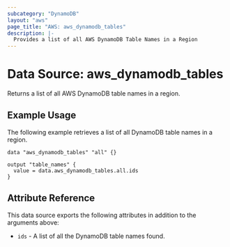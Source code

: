 ```yaml
---
subcategory: "DynamoDB"
layout: "aws"
page_title: "AWS: aws_dynamodb_tables"
description: |-
  Provides a list of all AWS DynamoDB Table Names in a Region
---
```


# Data Source: aws_dynamodb_tables

Returns a list of all AWS DynamoDB table names in a region.

## Example Usage

The following example retrieves a list of all DynamoDB table names in a region.

```hcl
data "aws_dynamodb_tables" "all" {}

output "table_names" {
  value = data.aws_dynamodb_tables.all.ids
}
```

## Attribute Reference

This data source exports the following attributes in addition to the arguments above:

* `ids` - A list of all the DynamoDB table names found.

